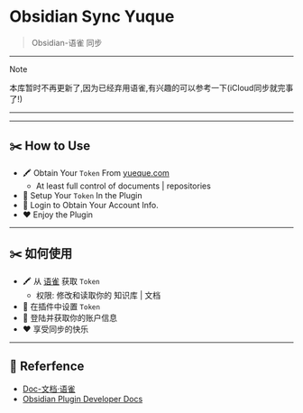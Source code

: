 # Obsidian Sync Yuque

> Obsidian-语雀 同步

---
> [!NOTE]
> 本库暂时不再更新了,因为已经弃用语雀,有兴趣的可以参考一下(iCloud同步就完事了!)
---

---
## ✂️ How to Use

- 🖍 Obtain Your `Token` From [yueque.com](https://www.yuque.com/settings/tokens/new?language=en-us)
  - At least full control of documents | repositories
- 📝 Setup Your `Token` In the Plugin
- 🔐 Login to Obtain Your Account Info.
- ❤️ Enjoy the Plugin

---
## ✂️ 如何使用

- 🖍 从 [语雀](https://www.yuque.com/settings/tokens/new?language=en-us) 获取 `Token`
  - 权限: 修改和读取你的 知识库 | 文档
- 📝 在插件中设置 `Token` 
- 🔐 登陆并获取你的账户信息
- ❤️ 享受同步的快乐
---
## 📖 Referfence

- [Doc-文档·语雀](https://www.yuque.com/yuque/developer/doc)
- [Obsidian Plugin Developer Docs](https://marcus.se.net/obsidian-plugin-docs/)
